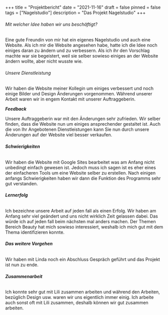+++
title = "Projektbericht"
date = "2021-11-16"
draft = false
pinned = false
tags = ["Nagelstudio"]
description = "Das Projekt Nagelstudio"
+++
###### *Mit welcher Idee haben wir uns beschäftigt?*

Eine gute Freundin von mir hat ein eigenes Nagelstudio und auch eine Website. Als ich mir die Website angesehen habe, hatte ich die Idee noch einiges daran zu ändern und zu verbessern. Als ich ihr den Vorschlag machte war sie begeistert, weil sie selber sowieso einiges an der Website ändern wollte, aber nicht wusste wie. 

###### *Unsere Dienstleistung*

Wir haben die Website meiner Kollegin um einiges verbessert und noch einige Bilder und Design Änderungen vorgenommen. Während unserer Arbeit waren wir in engem Kontakt mit unserer Auftraggeberin. 

***Feedback***

Unsere Auftraggeberin war mit den Änderungen sehr zufrieden. Wir selber finden, dass die Website nun um einiges ansprechender gestaltet ist. Auch die von Ihr Angebotenen Dienstleistungen kann Sie nun durch unsere Änderungen auf der Website viel besser verkaufen. 

###### ***Schwierigkeiten***

Wir haben die Website mit Google Sites bearbeitet was am Anfang nicht unbedingt einfach gewesen ist. Jedoch muss ich sagen ist es eher eines der einfacheren Tools um eine Website selber zu erstellen. Nach einigen anfangs Schwierigkeiten haben wir dann die Funktion des Programms sehr gut verstanden. 

###### ***Lernerfolg***

Ich bezeichne unsere Arbeit auf jeden fall als einen Erfolg. Wir haben am Anfang sehr viel geändert und uns nicht wirklich Zeit gelassen dabei. Das würde ich auf jeden fall beim nächsten mal anders machen. Der Themen Bereich Beauty hat mich sowieso interessiert, weshalb ich mich gut mit dem Thema identifizieren konnte. 

###### ***Das weitere Vorgehen*** 

Wir haben mit Linda noch ein Abschluss Gespräch geführt und das Projekt ist nun zu ende. 

###### ***Zusammenarbeit***

Ich konnte sehr gut mit Lili zusammen arbeiten und während den Arbeiten, bezüglich Design usw. waren wir uns eigentlich immer einig. Ich arbeite auch sonst oft mit Lili zusammen, deshalb können wir gut zusammen arbeiten.
